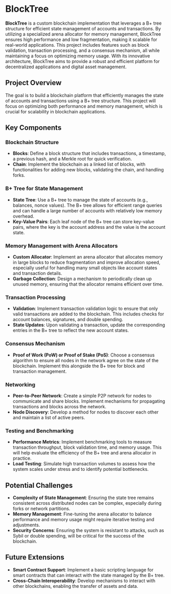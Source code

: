 # BlockTree

**BlockTree** is a custom blockchain implementation that leverages a B+ tree structure for efficient state management of accounts and transactions. By utilizing a specialized arena allocator for memory management, BlockTree ensures high performance and low fragmentation, making it scalable for real-world applications. This project includes features such as block validation, transaction processing, and a consensus mechanism, all while maintaining a focus on optimizing memory usage. With its innovative architecture, BlockTree aims to provide a robust and efficient platform for decentralized applications and digital asset management.

## Project Overview

The goal is to build a blockchain platform that efficiently manages the state of accounts and transactions using a B+ tree structure. This project will focus on optimizing both performance and memory management, which is crucial for scalability in blockchain applications.

## Key Components

### Blockchain Structure
- **Blocks**: Define a block structure that includes transactions, a timestamp, a previous hash, and a Merkle root for quick verification.
- **Chain**: Implement the blockchain as a linked list of blocks, with functionalities for adding new blocks, validating the chain, and handling forks.

### B+ Tree for State Management
- **State Tree**: Use a B+ tree to manage the state of accounts (e.g., balances, nonce values). The B+ tree allows for efficient range queries and can handle a large number of accounts with relatively low memory overhead.
- **Key-Value Pairs**: Each leaf node of the B+ tree can store key-value pairs, where the key is the account address and the value is the account state.

### Memory Management with Arena Allocators
- **Custom Allocator**: Implement an arena allocator that allocates memory in large blocks to reduce fragmentation and improve allocation speed, especially useful for handling many small objects like account states and transaction details.
- **Garbage Collection**: Design a mechanism to periodically clean up unused memory, ensuring that the allocator remains efficient over time.

### Transaction Processing
- **Validation**: Implement transaction validation logic to ensure that only valid transactions are added to the blockchain. This includes checks for account balances, signatures, and double spending.
- **State Updates**: Upon validating a transaction, update the corresponding entries in the B+ tree to reflect the new account states.

### Consensus Mechanism
- **Proof of Work (PoW) or Proof of Stake (PoS)**: Choose a consensus algorithm to ensure all nodes in the network agree on the state of the blockchain. Implement this alongside the B+ tree for block and transaction management.

### Networking
- **Peer-to-Peer Network**: Create a simple P2P network for nodes to communicate and share blocks. Implement mechanisms for propagating transactions and blocks across the network.
- **Node Discovery**: Develop a method for nodes to discover each other and maintain a list of active peers.

### Testing and Benchmarking
- **Performance Metrics**: Implement benchmarking tools to measure transaction throughput, block validation time, and memory usage. This will help evaluate the efficiency of the B+ tree and arena allocator in practice.
- **Load Testing**: Simulate high transaction volumes to assess how the system scales under stress and to identify potential bottlenecks.

## Potential Challenges
- **Complexity of State Management**: Ensuring the state tree remains consistent across distributed nodes can be complex, especially during forks or network partitions.
- **Memory Management**: Fine-tuning the arena allocator to balance performance and memory usage might require iterative testing and adjustments.
- **Security Concerns**: Ensuring the system is resistant to attacks, such as Sybil or double spending, will be critical for the success of the blockchain.

## Future Extensions
- **Smart Contract Support**: Implement a basic scripting language for smart contracts that can interact with the state managed by the B+ tree.
- **Cross-Chain Interoperability**: Develop mechanisms to interact with other blockchains, enabling the transfer of assets and data.
